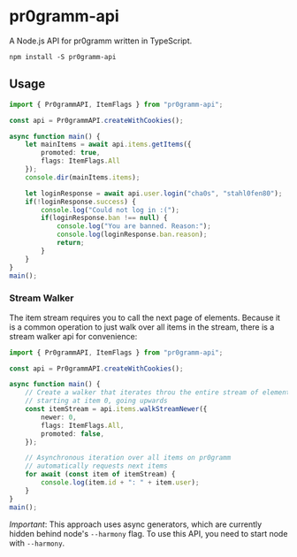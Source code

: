 # pr0gramm-api
A Node.js API for pr0gramm written in TypeScript.
```Shell
npm install -S pr0gramm-api
```

## Usage
```TypeScript
import { Pr0grammAPI, ItemFlags } from "pr0gramm-api";

const api = Pr0grammAPI.createWithCookies();

async function main() {
    let mainItems = await api.items.getItems({
        promoted: true,
        flags: ItemFlags.All
    });
    console.dir(mainItems.items);

    let loginResponse = await api.user.login("cha0s", "stahl0fen80");
    if(!loginResponse.success) {
        console.log("Could not log in :(");
        if(loginResponse.ban !== null) {
            console.log("You are banned. Reason:");
            console.log(loginResponse.ban.reason);
            return;
        }
    }
}
main();
```

### Stream Walker
The item stream requires you to call the next page of elements. Because it is a common operation to just walk over all items in the stream, there is a stream walker api for convenience:
```TypeScript
import { Pr0grammAPI, ItemFlags } from "pr0gramm-api";

const api = Pr0grammAPI.createWithCookies();

async function main() {
    // Create a walker that iterates throu the entire stream of elements
    // starting at item 0, going upwards
    const itemStream = api.items.walkStreamNewer({
        newer: 0,
        flags: ItemFlags.All,
        promoted: false,
    });

    // Asynchronous iteration over all items on pr0gramm
    // automatically requests next items
    for await (const item of itemStream) {
        console.log(item.id + ": " + item.user);
    }
}
main();
```
*Important*: This approach uses async generators, which are currently hidden behind node's `--harmony` flag. To use this API, you need to start node with `--harmony`.
